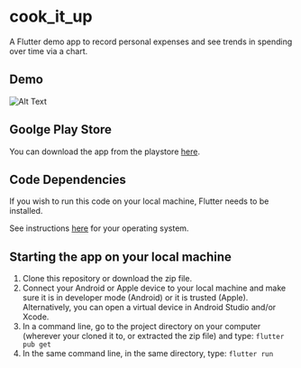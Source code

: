 # cook_it_up

A Flutter demo app to record personal expenses and see trends in spending over time via a chart.

## Demo

![Alt Text](https://firebasestorage.googleapis.com/v0/b/portfolio-ba483.appspot.com/o/mealsdemo.gif?alt=media&token=775806c9-c83d-4dba-866c-1710a4af5f65)

## Goolge Play Store

You can download the app from the playstore [here](https://play.google.com/store/apps/details?id=space.amnion.flutter_meals_demo).

## Code Dependencies

If you wish to run this code on your local machine, Flutter needs to be installed.

See instructions [here](https://flutter.dev/docs/get-started/install) for your operating system.

## Starting the app on your local machine

1. Clone this repository or download the zip file.
2. Connect your Android or Apple device to your local machine and make sure it is in developer mode (Android) or it is trusted (Apple). Alternatively, you can open a virtual device in Android Studio and/or Xcode.
3. In a command line, go to the project directory on your computer (wherever your cloned it to, or extracted the zip file) and type:
`flutter pub get`
4. In the same command line, in the same directory, type:
`flutter run`
